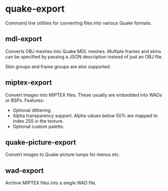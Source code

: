 # quake-export
Command line utilities for converting files into various Quake formats.

## mdl-export

Converts OBJ meshes into Quake MDL meshes. Multiple frames and skins can be specified by passing a JSON description instead of just an OBJ file.

Skin groups and frame groups are also supported.

## miptex-export

Convert images into MIPTEX files. These usually are embedded into WADs or BSPs. Features:

- Optional dithering.
- Alpha transparency support. Alpha values below 50% are mapped to index 255 in the texture.
- Optional custom palette.

## quake-picture-export

Convert images to Quake picture lumps for menus etc.

## wad-export

Archive MIPTEX files into a single WAD file.
